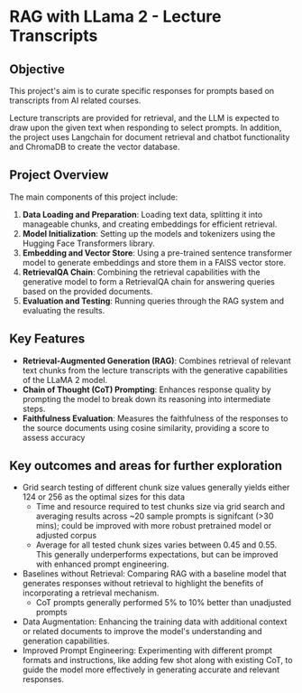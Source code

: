# RAG with LLama 2 - Lecture Transcripts
## Objective
This project's aim is to curate specific responses for prompts based on transcripts from AI related courses.

Lecture transcripts are provided for retrieval, and the LLM is expected to draw upon the given text when responding to select prompts.
In addition, the project uses Langchain for document retrieval and chatbot functionality and ChromaDB to create the vector database.

## Project Overview

The main components of this project include:

1. **Data Loading and Preparation**: Loading text data, splitting it into manageable chunks, and creating embeddings for efficient retrieval.
2. **Model Initialization**: Setting up the models and tokenizers using the Hugging Face Transformers library.
3. **Embedding and Vector Store**: Using a pre-trained sentence transformer model to generate embeddings and store them in a FAISS vector store.
4. **RetrievalQA Chain**: Combining the retrieval capabilities with the generative model to form a RetrievalQA chain for answering queries based on the provided documents.
5. **Evaluation and Testing**: Running queries through the RAG system and evaluating the results.

## Key Features

- **Retrieval-Augmented Generation (RAG)**: Combines retrieval of relevant text chunks from the lecture transcripts with the generative capabilities of the LLaMA 2 model.
- **Chain of Thought (CoT) Prompting**: Enhances response quality by prompting the model to break down its reasoning into intermediate steps.
- **Faithfulness Evaluation**: Measures the faithfulness of the responses to the source documents using cosine similarity, providing a score to assess accuracy

## Key outcomes and areas for further exploration
- Grid search testing of different chunk size values generally yields either 124 or 256 as the optimal sizes for this data
  - Time and resource required to test chunks size via grid search and averaging results across ~20 sample prompts is signifcant (>30 mins); could be improved with more robust pretrained model or adjusted corpus
  - Average for all tested chunk sizes varies between 0.45 and 0.55. This generally underperforms expectations, but can be improved with enhanced prompt engineering. 
- Baselines without Retrieval: Comparing RAG with a baseline model that generates responses without retrieval to highlight the benefits of incorporating a retrieval mechanism.
  - CoT prompts generally performed 5% to 10% better than unadjusted prompts
- Data Augmentation: Enhancing the training data with additional context or related documents to improve the model's understanding and generation capabilities.
- Improved Prompt Engineering: Experimenting with different prompt formats and instructions, like adding few shot along with existing CoT, to guide the model more effectively in generating accurate and relevant responses.
